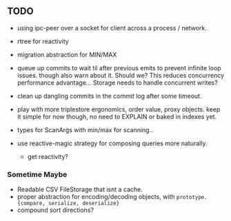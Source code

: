 ## TODO

- using ipc-peer over a socket for client across a process / network.

- rtree for reactivity
- migration abstraction for MIN/MAX

- queue up commits to wait til after previous emits to prevent infinite loop issues. though also warn about it.
	Should we? This reduces concurrency performance advantage... Storage needs to handle concurrent writes?

- clean up dangling commits in the commit log after some timeout.


- play with more triplestore ergonomics, order value, proxy objects.
	keep it simple for now though, no need to EXPLAIN or baked in indexes yet.

- types for ScanArgs with min/max for scanning..

- use reactive-magic strategy for composing queries more naturally.
	- get reactivity?

### Sometime Maybe
- Readable CSV FileStorage that isnt a cache.
- proper abstraction for encoding/decoding objects, with `prototype.{compare, serialize, deserialize}`
- compound sort directions?
